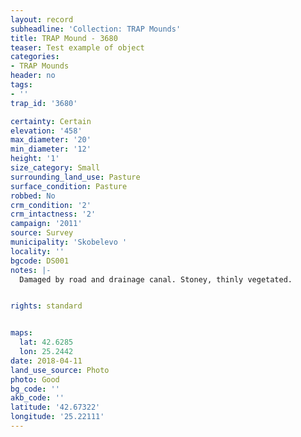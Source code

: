 ```yaml
---
layout: record
subheadline: 'Collection: TRAP Mounds'
title: TRAP Mound - 3680
teaser: Test example of object
categories:
- TRAP Mounds
header: no
tags:
- ''
trap_id: '3680'

certainty: Certain
elevation: '458'
max_diameter: '20'
min_diameter: '12'
height: '1'
size_category: Small
surrounding_land_use: Pasture
surface_condition: Pasture
robbed: No
crm_condition: '2'
crm_intactness: '2'
campaign: '2011'
source: Survey
municipality: 'Skobelevo '
locality: ''
bgcode: DS001
notes: |-
  Damaged by road and drainage canal. Stoney, thinly vegetated.


rights: standard


maps:
  lat: 42.6285
  lon: 25.2442
date: 2018-04-11
land_use_source: Photo
photo: Good
bg_code: ''
akb_code: ''
latitude: '42.67322'
longitude: '25.22111'
---
```

